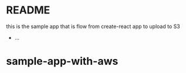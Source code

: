 # README

this is the sample app that is flow from create-react app to upload to S3

* ...
# sample-app-with-aws
